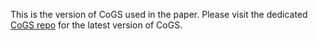 This is the version of CoGS used in the paper.
Please visit the dedicated [CoGS repo](https://github.com/marcovirgolin/CoGS) for the latest version of CoGS.